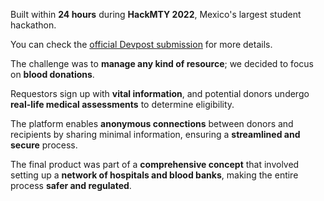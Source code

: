 Built within **24 hours** during **HackMTY 2022**, Mexico's largest student hackathon.

You can check the [official Devpost submission](https://devpost.com/software/blood-manager) for more details.

The challenge was to **manage any kind of resource**; we decided to focus on **blood donations**.

Requestors sign up with **vital information**, and potential donors undergo **real-life medical assessments** to determine eligibility.

The platform enables **anonymous connections** between donors and recipients by sharing minimal information, ensuring a **streamlined and secure** process.

The final product was part of a **comprehensive concept** that involved setting up a **network of hospitals and blood banks**, making the entire process **safer and regulated**.
